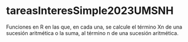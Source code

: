 # tareasInteresSimple2023UMSNH
Funciones en R en las que, en cada una, se calcule el término Xn de una sucesión aritmética o la suma, al término n de una sucesión aritmética.
